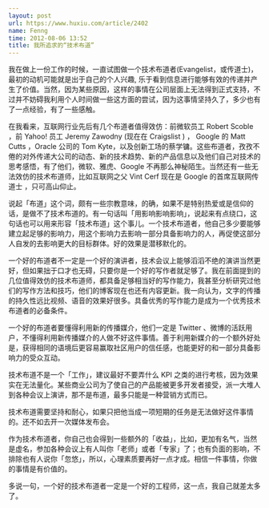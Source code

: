 ```yaml
---
layout: post
url: https://www.huxiu.com/article/2402
name: Fenng
time: 2012-08-06 13:52
title: 我所追求的“技术布道”
---
```

我在做上一份工作的时候，一直试图做一个技术布道者(Evangelist，或传道士)，最初的动机可能就是出于自己的个人兴趣, 乐于看到信息进行能够有效的传递并产生了价值。当然，因为某些原因，这样的事情在公司层面上无法得到正式支持，不过并不妨碍我利用个人时间做一些这方面的尝试，因为这事情坚持久了，多少也有了一点经验，有了一些感触。

在我看来，互联网行业先后有几个布道者值得效仿：前微软员工 Robert Scoble ，前 Yahoo! 员工 Jeremy Zawodny (现在在 Craigslist ) ， Google 的 Matt Cutts ，Oracle 公司的 Tom Kyte，以及创新工场的蔡学镛。这些布道者，孜孜不倦的对外传递大公司的动态、新的技术趋势、新的产品信息以及他们自己对技术的思考感悟，有了他们，微软、雅虎、Google 不再那么神秘陌生。当然还有一些无法效仿的技术布道师，比如互联网之父 Vint Cerf 现在是 Google 的首席互联网传道士 ，只可高山仰止。

说起「布道」这个词，颇有一些宗教意味，的确，如果不是特别热爱或是信仰的话，是做不了技术布道的。有一句话叫「用影响影响影响」，说起来有点绕口，这句话也可以用来形容「技术布道」这个事儿。一个技术布道者，他自己多少要能够建立起足够的影响力，用这个影响力去影响一部分具备影响力的人，再促使这部分人自发的去影响更大的目标群体。好的效果是潜移默化的。

一个好的布道者不一定是一个好的演讲者，技术会议上能够滔滔不绝的演讲当然更好，但如果拙于口才也无碍，只要你是一个好的写作者就足够了。我在前面提到的几位值得效仿的技术布道师，都具备足够相当好的写作能力，我甚至分析研究过他们的写作方法和技巧，他们的博客现在也还有内容更新。我一向认为，文字的传播的持久性远比视频、语音的效果好很多。具备优秀的写作能力是成为一个优秀技术布道者的必备条件。

一个好的布道者要懂得利用新的传播媒介，他们一定是 Twitter 、微博的活跃用户，不懂得利用新传播媒介的人做不好这件事情。善于利用新媒介的一个额外好处是，获得相同的语境后更容易赢取社区用户的信任感，也能更好的和一部分具备影响力的受众互动。

技术布道不是一个「工作」，建议最好不要弄什么 KPI 之类的进行考核，因为效果实在无法量化。某些商业公司为了使自己的产品能被更多开发者接受，派一大堆人到各种会议上演讲，那不是布道，最多只能是一种营销方式而已。

技术布道需要坚持和耐心，如果只把他当成一项短期的任务是无法做好这件事情的。还不如去开一次媒体发布会。

作为技术布道者，你自己也会得到一些额外的「收益」，比如，更加有名气，当然是虚名，参加各种会议上有人叫你「老师」或者「专家」了；也有负面的影响，不排除也有人说你「忽悠」，所以，心理素质要再好一点才成。相信一件事情，你做的事情是有价值的。

多说一句，一个好的技术布道者一定是一个好的工程师，这一点，我自己就差太多了。

